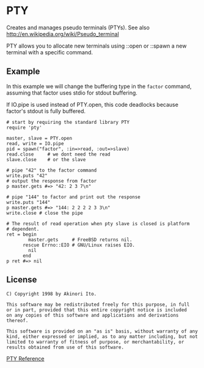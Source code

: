 # PTY

Creates and manages pseudo terminals (PTYs).  See also
http://en.wikipedia.org/wiki/Pseudo_terminal

PTY allows you to allocate new terminals using ::open or ::spawn a new
terminal with a specific command.

## Example

In this example we will change the buffering type in the `factor` command,
assuming that factor uses stdio for stdout buffering.

If IO.pipe is used instead of PTY.open, this code deadlocks because factor's
stdout is fully buffered.

    # start by requiring the standard library PTY
    require 'pty'

    master, slave = PTY.open
    read, write = IO.pipe
    pid = spawn("factor", :in=>read, :out=>slave)
    read.close     # we dont need the read
    slave.close    # or the slave

    # pipe "42" to the factor command
    write.puts "42"
    # output the response from factor
    p master.gets #=> "42: 2 3 7\n"

    # pipe "144" to factor and print out the response
    write.puts "144"
    p master.gets #=> "144: 2 2 2 2 3 3\n"
    write.close # close the pipe

    # The result of read operation when pty slave is closed is platform
    # dependent.
    ret = begin
            master.gets     # FreeBSD returns nil.
          rescue Errno::EIO # GNU/Linux raises EIO.
            nil
          end
    p ret #=> nil

## License

    C) Copyright 1998 by Akinori Ito.

    This software may be redistributed freely for this purpose, in full
    or in part, provided that this entire copyright notice is included
    on any copies of this software and applications and derivations thereof.

    This software is provided on an "as is" basis, without warranty of any
    kind, either expressed or implied, as to any matter including, but not
    limited to warranty of fitness of purpose, or merchantability, or
    results obtained from use of this software.

[PTY Reference](https://ruby-doc.org/stdlib-2.7.0/libdoc/pty/rdoc/PTY.html)